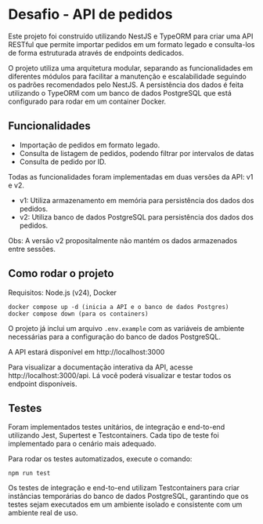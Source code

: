 # Desafio - API de pedidos

Este projeto foi construído utilizando NestJS e TypeORM para criar uma API RESTful que permite importar pedidos em um formato legado e consulta-los de forma estruturada através de endpoints dedicados.

O projeto utiliza uma arquitetura modular, separando as funcionalidades em diferentes módulos para facilitar a manutenção e escalabilidade seguindo os padrões recomendados pelo NestJS. A persistência dos dados é feita utilizando o TypeORM com um banco de dados PostgreSQL que está configurado para rodar em um container Docker. 

## Funcionalidades

- Importação de pedidos em formato legado.
- Consulta de listagem de pedidos, podendo filtrar por intervalos de datas
- Consulta de pedido por ID.

Todas as funcionalidades foram implementadas em duas versões da API: v1 e v2.

 - v1: Utiliza armazenamento em memória para persistência dos dados dos pedidos.
 - v2: Utiliza banco de dados PostgreSQL para persistência dos dados dos pedidos.

Obs: A versão v2 propositalmente não mantém os dados armazenados entre sessões.

## Como rodar o projeto

Requisitos: Node.js (v24), Docker

```
docker compose up -d (inicia a API e o banco de dados Postgres)
docker compose down (para os containers)
```

O projeto já inclui um arquivo `.env.example` com as variáveis de ambiente necessárias para a configuração do banco de dados PostgreSQL.

A API estará disponível em http://localhost:3000

Para visualizar a documentação interativa da API, acesse http://localhost:3000/api. Lá você poderá visualizar e testar todos os endpoint disponíveis.

## Testes

Foram implementados testes unitários, de integração e end-to-end utilizando Jest, Supertest e Testcontainers. Cada tipo de teste foi implementado para o cenário mais adequado.

Para rodar os testes automatizados, execute o comando:

```
npm run test
```

Os testes de integração e end-to-end utilizam Testcontainers para criar instâncias temporárias do banco de dados PostgreSQL, garantindo que os testes sejam executados em um ambiente isolado e consistente com um ambiente real de uso.